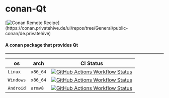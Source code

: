 # conan-Qt

[![Conan Remote Recipe](https://img.shields.io/badge/dynamic/json?url=https%3A%2F%2Fapi.github.com%2Frepos%2FPrivatehive%2Fconan-Qt%2Fproperties%2Fvalues&query=%24%5B%3F(%40.property_name%20%3D%3D%20'conan-package')%5D.value&style=flat&logo=conan&label=conan&color=%232980b9)](https://conan.privatehive.de/ui/repos/tree/General/public-conan/de.privatehive) 

#### A conan package that provides Qt

---

| os        | arch     | CI Status                                                                                                                                                                                                                                                                                 |
| --------- | -------- | ----------------------------------------------------------------------------------------------------------------------------------------------------------------------------------------------------------------------------------------------------------------------------------------- |
| `Linux`   | `x86_64` | [![GitHub Actions Workflow Status](https://img.shields.io/github/actions/workflow/status/Privatehive/conan-Qt/main.yml?branch=master&style=flat&logo=github&label=Docker+build)](https://github.com/Privatehive/conan-Qt/actions?query=branch%3Amaster) |
| `Windows` | `x86_64` | [![GitHub Actions Workflow Status](https://img.shields.io/github/actions/workflow/status/Privatehive/conan-Qt/main.yml?branch=master&style=flat&logo=github&label=Docker+build)](https://github.com/Privatehive/conan-Qt/actions?query=branch%3Amaster) |
| `Android` | `armv8`  | [![GitHub Actions Workflow Status](https://img.shields.io/github/actions/workflow/status/Privatehive/conan-Qt/main.yml?branch=master&style=flat&logo=github&label=Docker+build)](https://github.com/Privatehive/conan-Qt/actions?query=branch%3Amaster) |
